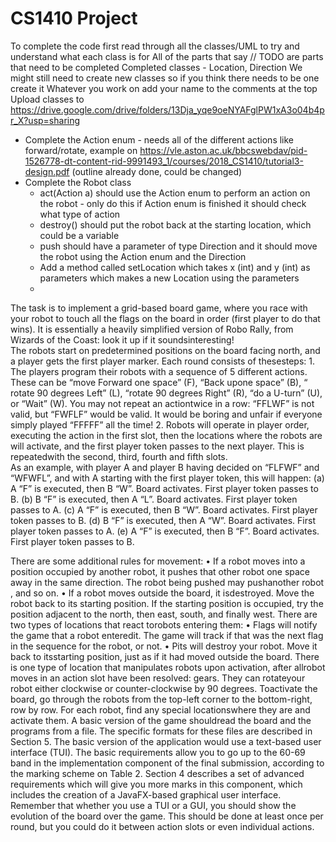 # CS1410 Project

To complete the code first read through all the classes/UML to try and understand what each class is for
All of the parts that say // TODO are parts that need to be completed
Completed classes - Location, Direction
We might still need to create new classes so if you think there needs to be one create it
Whatever you work on add your name to the comments at the top
Upload classes to https://drive.google.com/drive/folders/13Dja_yqe9oeNYAFglPW1xA3o04b4pr_X?usp=sharing

* Complete the Action enum - needs all of the different actions like forward/rotate, example on https://vle.aston.ac.uk/bbcswebdav/pid-1526778-dt-content-rid-9991493_1/courses/2018_CS1410/tutorial3-design.pdf
(outline already done, could be changed)
* Complete the Robot class
  - act(Action a) should use the Action enum to perform an action on the robot - only do this if Action enum is finished
  it should check what type of action
  - destroy() should put the robot back at the starting location, which could be a variable
  - push should have a parameter of type Direction and it should move the robot using the Action enum and the Direction
  - Add a method called setLocation which takes x (int) and y (int) as parameters which makes a new Location using the parameters
  -











 The ​task​ is to ​implement​ a ​grid-based board game​, where you ​race ​with your ​robot​ to ​touch all the ​flags​ on the ​board​ in order (first ​player​ to do that ​wins​). It is essentially a heavily simplified version of ​Robo Rally​, from​ Wizards of the Coast​: ​look ​it up if it ​sounds ​interesting!  
 The ​robots​ ​start ​on​ predetermined positions​ on the ​board​ ​facing ​north, and a ​player​ ​gets ​the first ​player marker​. Each ​round​ consists of these ​steps​:  1. The ​players​ ​program ​their ​robots​ with a sequence of 5 different ​actions​. These can be “​move Forward​ one ​space​” (F), “​Back up​ one ​space​” (B), “​rotate​ 90 degrees Left” (L), “​rotate 90 degrees Right” (R), “​do a U-turn​” (U), or “​Wait​” (W).  You ​may not repeat ​an ​action​ twice in a row: “FFLWF” is not valid, but “FWFLF” would be valid. It would be boring and unfair if everyone simply ​played ​“FFFFF” all the time!  2. Robots will ​operate ​in ​player order​, ​executing ​the ​action​ in the first ​slot​, then the ​locations where the ​robots ​are will ​activate​, and the first​ player token​ ​passes ​to the next ​player​. This is repeated ​with the second, third, fourth and fifth ​slots​.  
 As an example, with player A and player B having decided on “FLFWF” and “WFWFL”, and with A starting with the first player token, this will happen:  (a) A “F” is executed, then B “W”. Board activates. First player token passes to B.  (b) B “F” is executed, then A “L”. Board activates. First player token passes to A.  (c) A “F” is executed, then B “W”. Board activates. First player token passes to B.  (d) B “F” is executed, then A “W”. Board activates. First player token passes to A.  (e) A “F” is executed, then B “F”. Board activates. First player token passes to B.  
 
 There are some additional rules for movement:  • If a ​robot​ ​moves​ into a ​position​ ​occupied​ by another ​robot​, it ​pushes​ that other ​robot​ one space​ away in the same ​direction​. The ​robot​ ​being pushed​ may ​push​ another ​robot​, and so on. • If a robot ​moves​ outside the ​board​, it is ​destroyed​. ​Move​ the ​robot​ back to its ​starting position​. If the ​starting position​ is ​occupied​, ​try​ the ​position​ adjacent to the north, then east, south, and finally west.  There are two types of ​locations​ that ​react​ to ​robots​ ​entering​ them:  • ​Flags​ will ​notify​ the ​game​ that a ​robot​ ​entered​ it. The ​game​ will ​track​ if that was the next flag​ in the ​sequence​ for the ​robot​, or not.  • ​Pits​ will ​destroy​ your ​robot​. ​Move​ it back to its ​starting position​, just as if it had ​moved outside the ​board​. There is one type of ​location​ that ​manipulates​ ​robots​ upon ​activation​, after all ​robot​ ​moves​ in an ​action slot​ have been resolved: ​gears​. They can ​rotate​ your ​robot​ either clockwise or counter-clockwise by 90 degrees.  To ​activate​ the ​board​,​ go through​ the ​robots​ from the top-left corner to the bottom-right, ​row by ​row​. For each ​robot​, ​find​ any ​special locations​ where they are and ​activate​ them.  A basic version of the game should ​read​ the ​board​ and the programs from a ​file​. The specific formats for these ​files​ are described in Section 5. The basic version of the application would use a text-based user interface (TUI).  The basic requirements allow you to go up to the 60-69 band in the implementation component  of the final submission, according to the marking scheme on Table 2. Section 4 describes a set of advanced requirements which will give you more marks in this component, which includes the creation of a JavaFX-based graphical user interface.  Remember that whether you use a TUI or a GUI, you should show the evolution of the board over the game. This should be done at least once per round, but you could do it between 
 action slots or even individual actions.
